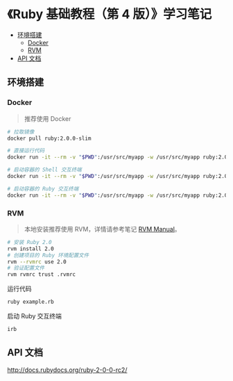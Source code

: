 <!-- #ruby-tutorial -->
<!-- omit in toc -->
# 《Ruby 基础教程（第 4 版）》学习笔记

- [环境搭建](#%e7%8e%af%e5%a2%83%e6%90%ad%e5%bb%ba)
  - [Docker](#docker)
  - [RVM](#rvm)
- [API 文档](#api-%e6%96%87%e6%a1%a3)

## 环境搭建

<!-- #ruby-docker #docker-example -->
### Docker

> 推荐使用 Docker

```bash
# 拉取镜像
docker pull ruby:2.0.0-slim

# 直接运行代码
docker run -it --rm -v "$PWD":/usr/src/myapp -w /usr/src/myapp ruby:2.0.0-slim ruby example.rb

# 启动容器的 Shell 交互终端
docker run -it --rm -v "$PWD":/usr/src/myapp -w /usr/src/myapp ruby:2.0.0-slim /bin/bash

# 启动容器的 Ruby 交互终端
docker run -it --rm -v "$PWD":/usr/src/myapp -w /usr/src/myapp ruby:2.0.0-slim irb
```

<!-- #rvm-example -->
### RVM

> 本地安装推荐使用 RVM，详情请参考笔记 [RVM Manual](/manuals/ruby/rvm-manual.md)。

```bash
# 安装 Ruby 2.0
rvm install 2.0
# 创建项目的 Ruby 环境配置文件
rvm --rvmrc use 2.0
# 验证配置文件
rvm rvmrc trust .rvmrc
```

运行代码

```bash
ruby example.rb
```

启动 Ruby 交互终端

```bash
irb
```

## API 文档

<http://docs.rubydocs.org/ruby-2-0-0-rc2/>
